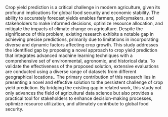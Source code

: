 Crop yield prediction is a critical challenge in modern agriculture, given its profound implications for global food security and economic stability. The ability to accurately forecast yields enables farmers, policymakers, and stakeholders to make informed decisions, optimize resource allocation, and mitigate the impacts of climate change on agriculture. Despite the significance of this problem, existing research exhibits a notable gap in achieving precise predictions, primarily due to limitations in incorporating diverse and dynamic factors affecting crop growth.
This study addresses the identified gap by proposing a novel approach to crop yield prediction that integrates advanced machine learning techniques with a comprehensive set of environmental, agronomic, and historical data. 
To validate the effectiveness of the proposed solution, extensive evaluations are conducted using a diverse range of datasets from different geographical locations..
The primary contribution of this research lies in presenting a novel and effective solution to the persistent challenge of crop yield prediction. By bridging the existing gap in related work, this study not only advances the field of agricultural data science but also provides a practical tool for stakeholders to enhance decision-making processes, optimize resource utilization, and ultimately contribute to global food security.

